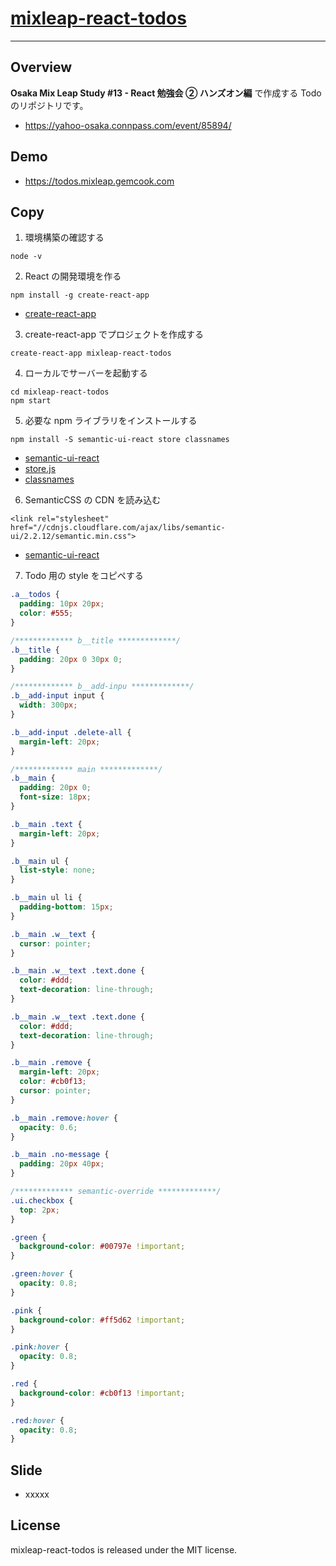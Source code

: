 # [mixleap-react-todos](https://todos.mixleap.gemcook.com)

---

## Overview

**Osaka Mix Leap Study #13 - React 勉強会 ② ハンズオン編** で作成する Todo のリポジトリです。

* https://yahoo-osaka.connpass.com/event/85894/

## Demo

* https://todos.mixleap.gemcook.com

## Copy

1.  環境構築の確認する

```
node -v
```

2.  React の開発環境を作る

```
npm install -g create-react-app
```

* [create-react-app](https://github.com/facebook/create-react-app)

3.  create-react-app でプロジェクトを作成する

```
create-react-app mixleap-react-todos
```

4.  ローカルでサーバーを起動する

```
cd mixleap-react-todos
npm start
```

5.  必要な npm ライブラリをインストールする

```
npm install -S semantic-ui-react store classnames
```

* [semantic-ui-react](https://react.semantic-ui.com/usage)
* [store.js](https://github.com/marcuswestin/store.js)
* [classnames](https://github.com/JedWatson/classnames)

6.  SemanticCSS の CDN を読み込む

```
<link rel="stylesheet" href="//cdnjs.cloudflare.com/ajax/libs/semantic-ui/2.2.12/semantic.min.css">
```

* [semantic-ui-react](https://react.semantic-ui.com/usage)

7.  Todo 用の style をコピペする

```scss
.a__todos {
  padding: 10px 20px;
  color: #555;
}

/************* b__title *************/
.b__title {
  padding: 20px 0 30px 0;
}

/************* b__add-inpu *************/
.b__add-input input {
  width: 300px;
}

.b__add-input .delete-all {
  margin-left: 20px;
}

/************* main *************/
.b__main {
  padding: 20px 0;
  font-size: 18px;
}

.b__main .text {
  margin-left: 20px;
}

.b__main ul {
  list-style: none;
}

.b__main ul li {
  padding-bottom: 15px;
}

.b__main .w__text {
  cursor: pointer;
}

.b__main .w__text .text.done {
  color: #ddd;
  text-decoration: line-through;
}

.b__main .w__text .text.done {
  color: #ddd;
  text-decoration: line-through;
}

.b__main .remove {
  margin-left: 20px;
  color: #cb0f13;
  cursor: pointer;
}

.b__main .remove:hover {
  opacity: 0.6;
}

.b__main .no-message {
  padding: 20px 40px;
}

/************* semantic-override *************/
.ui.checkbox {
  top: 2px;
}

.green {
  background-color: #00797e !important;
}

.green:hover {
  opacity: 0.8;
}

.pink {
  background-color: #ff5d62 !important;
}

.pink:hover {
  opacity: 0.8;
}

.red {
  background-color: #cb0f13 !important;
}

.red:hover {
  opacity: 0.8;
}
```

## Slide

* xxxxx

## License

mixleap-react-todos is released under the MIT license.
